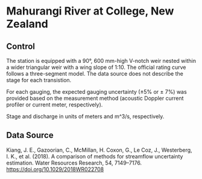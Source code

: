 # Mahurangi River at College, New Zealand

## Control

The station is equipped with a 90°, 600 mm-high V-notch weir nested within a
wider triangular weir with a wing slope of 1:10. The official rating curve
follows a three-segment model. The data source does not describe the stage for
each transistion.

For each gauging, the expected gauging uncertainty (±5% or ± 7%) was provided
based on the measurement method (acoustic Doppler current profiler or current
meter, respectively).

Stage and discharge in units of meters and m^3/s, respectively.

## Data Source

Kiang, J. E., Gazoorian, C., McMillan, H. Coxon, G., Le Coz, J., Westerberg, I. K., et al. (2018).
A comparison of methods for streamflow uncertainty estimation. Water Resources Research, 54, 7149–7176.
https://doi.org/10.1029/2018WR022708
